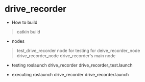 # drive_recorder

- How to build
>catkin build

- nodes
>test_drive_recorder
  node for testing for deive_recorder_node
>drive_recorder_node
  drive_recorder's main node

- testing
roslaunch drive_recorder drive_recorder_test.launch 


- executing
roslaunch drive_recorder drive_recorder.launch 


